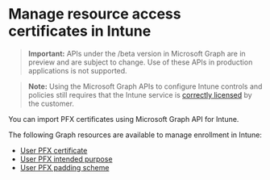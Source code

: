 # Manage resource access certificates in Intune

> **Important:** APIs under the /beta version in Microsoft Graph are in preview and are subject to change. Use of these APIs in production applications is not supported.

> **Note:** Using the Microsoft Graph APIs to configure Intune controls and policies still requires that the Intune service is [correctly licensed](https://www.microsoft.com/en-us/cloud-platform/microsoft-intune-pricing) by the customer.

You can import PFX certificates using Microsoft Graph API for Intune.

The following Graph resources are available to manage enrollment in Intune:

- [User PFX certificate](intune_raimportcerts_userpfxcertificate.md)
- [User PFX intended purpose](intune_raimportcerts_userpfxintendedpurpose.md)
- [User PFX padding scheme](intune_raimportcerts_userpfxpaddingscheme.md)
